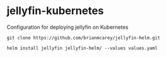 # jellyfin-kubernetes
Configuration for deploying jellyfin on Kubernetes

<pre><code>git clone https://github.com/brianmcarey/jellyfin-helm.git
</code></pre>

<pre><code>helm install jellyfin jellyfin-helm/ --values values.yaml
</code></pre>

